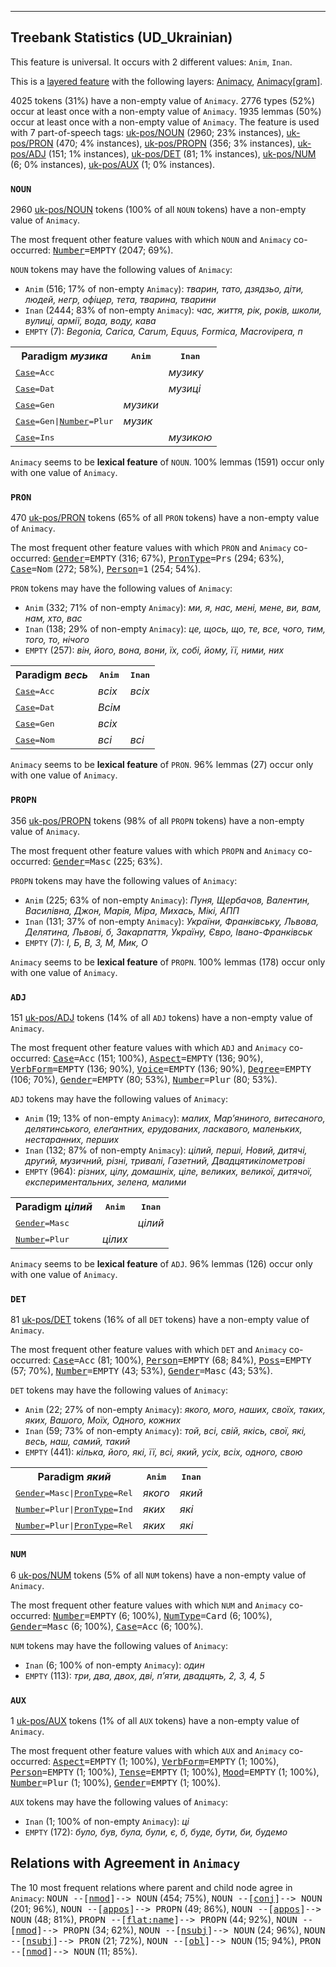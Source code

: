 

--------------------------------------------------------------------------------

## Treebank Statistics (UD_Ukrainian)

This feature is universal.
It occurs with 2 different values: `Anim`, `Inan`.

This is a <a href="../../u/overview/feat-layers.html">layered feature</a> with the following layers: [Animacy](), [Animacy[gram]]().

4025 tokens (31%) have a non-empty value of `Animacy`.
2776 types (52%) occur at least once with a non-empty value of `Animacy`.
1935 lemmas (50%) occur at least once with a non-empty value of `Animacy`.
The feature is used with 7 part-of-speech tags: [uk-pos/NOUN]() (2960; 23% instances), [uk-pos/PRON]() (470; 4% instances), [uk-pos/PROPN]() (356; 3% instances), [uk-pos/ADJ]() (151; 1% instances), [uk-pos/DET]() (81; 1% instances), [uk-pos/NUM]() (6; 0% instances), [uk-pos/AUX]() (1; 0% instances).

### `NOUN`

2960 [uk-pos/NOUN]() tokens (100% of all `NOUN` tokens) have a non-empty value of `Animacy`.

The most frequent other feature values with which `NOUN` and `Animacy` co-occurred: <tt><a href="Number.html">Number</a>=EMPTY</tt> (2047; 69%).

`NOUN` tokens may have the following values of `Animacy`:

* `Anim` (516; 17% of non-empty `Animacy`): <em>тварин, тато, дзядзьо, діти, людей, негр, офіцер, тета, тварина, тварини</em>
* `Inan` (2444; 83% of non-empty `Animacy`): <em>час, життя, рік, років, школи, вулиці, армії, вода, воду, кава</em>
* `EMPTY` (7): <em>Begonia, Carica, Carum, Equus, Formica, Macrovipera, п</em>

<table>
  <tr><th>Paradigm <i>музика</i></th><th><tt>Anim</tt></th><th><tt>Inan</tt></th></tr>
  <tr><td><tt><a href="Case.html">Case</a>=Acc</tt></td><td></td><td><em>музику</em></td></tr>
  <tr><td><tt><a href="Case.html">Case</a>=Dat</tt></td><td></td><td><em>музиці</em></td></tr>
  <tr><td><tt><a href="Case.html">Case</a>=Gen</tt></td><td><em>музики</em></td><td></td></tr>
  <tr><td><tt><a href="Case.html">Case</a>=Gen|<a href="Number.html">Number</a>=Plur</tt></td><td><em>музик</em></td><td></td></tr>
  <tr><td><tt><a href="Case.html">Case</a>=Ins</tt></td><td></td><td><em>музикою</em></td></tr>
</table>

`Animacy` seems to be **lexical feature** of `NOUN`. 100% lemmas (1591) occur only with one value of `Animacy`.

### `PRON`

470 [uk-pos/PRON]() tokens (65% of all `PRON` tokens) have a non-empty value of `Animacy`.

The most frequent other feature values with which `PRON` and `Animacy` co-occurred: <tt><a href="Gender.html">Gender</a>=EMPTY</tt> (316; 67%), <tt><a href="PronType.html">PronType</a>=Prs</tt> (294; 63%), <tt><a href="Case.html">Case</a>=Nom</tt> (272; 58%), <tt><a href="Person.html">Person</a>=1</tt> (254; 54%).

`PRON` tokens may have the following values of `Animacy`:

* `Anim` (332; 71% of non-empty `Animacy`): <em>ми, я, нас, мені, мене, ви, вам, нам, хто, вас</em>
* `Inan` (138; 29% of non-empty `Animacy`): <em>це, щось, що, те, все, чого, тим, того, то, нічого</em>
* `EMPTY` (257): <em>він, його, вона, вони, їх, собі, йому, її, ними, них</em>

<table>
  <tr><th>Paradigm <i>весь</i></th><th><tt>Anim</tt></th><th><tt>Inan</tt></th></tr>
  <tr><td><tt><a href="Case.html">Case</a>=Acc</tt></td><td><em>всіх</em></td><td><em>всіх</em></td></tr>
  <tr><td><tt><a href="Case.html">Case</a>=Dat</tt></td><td><em>Всім</em></td><td></td></tr>
  <tr><td><tt><a href="Case.html">Case</a>=Gen</tt></td><td><em>всіх</em></td><td></td></tr>
  <tr><td><tt><a href="Case.html">Case</a>=Nom</tt></td><td><em>всі</em></td><td><em>всі</em></td></tr>
</table>

`Animacy` seems to be **lexical feature** of `PRON`. 96% lemmas (27) occur only with one value of `Animacy`.

### `PROPN`

356 [uk-pos/PROPN]() tokens (98% of all `PROPN` tokens) have a non-empty value of `Animacy`.

The most frequent other feature values with which `PROPN` and `Animacy` co-occurred: <tt><a href="Gender.html">Gender</a>=Masc</tt> (225; 63%).

`PROPN` tokens may have the following values of `Animacy`:

* `Anim` (225; 63% of non-empty `Animacy`): <em>Пуня, Щербачов, Валентин, Василівна, Джон, Марія, Міра, Михась, Мікі, АПП</em>
* `Inan` (131; 37% of non-empty `Animacy`): <em>України, Франківську, Львова, Делятина, Львові, б, Закарпаття, Україну, Євро, Івано-Франківськ</em>
* `EMPTY` (7): <em>І, Б, В, З, М, Мик, О</em>

`Animacy` seems to be **lexical feature** of `PROPN`. 100% lemmas (178) occur only with one value of `Animacy`.

### `ADJ`

151 [uk-pos/ADJ]() tokens (14% of all `ADJ` tokens) have a non-empty value of `Animacy`.

The most frequent other feature values with which `ADJ` and `Animacy` co-occurred: <tt><a href="Case.html">Case</a>=Acc</tt> (151; 100%), <tt><a href="Aspect.html">Aspect</a>=EMPTY</tt> (136; 90%), <tt><a href="VerbForm.html">VerbForm</a>=EMPTY</tt> (136; 90%), <tt><a href="Voice.html">Voice</a>=EMPTY</tt> (136; 90%), <tt><a href="Degree.html">Degree</a>=EMPTY</tt> (106; 70%), <tt><a href="Gender.html">Gender</a>=EMPTY</tt> (80; 53%), <tt><a href="Number.html">Number</a>=Plur</tt> (80; 53%).

`ADJ` tokens may have the following values of `Animacy`:

* `Anim` (19; 13% of non-empty `Animacy`): <em>малих, Мар’яниного, витесаного, делятинського, елеґантних, ерудованих, ласкавого, маленьких, нестаранних, перших</em>
* `Inan` (132; 87% of non-empty `Animacy`): <em>цілий, перші, Новий, дитячі, другий, музичний, різні, тривалі, Газетний, Двадцятикілометрові</em>
* `EMPTY` (964): <em>різних, цілу, домашніх, ціле, великих, великої, дитячої, експериментальних, зелена, малими</em>

<table>
  <tr><th>Paradigm <i>цілий</i></th><th><tt>Anim</tt></th><th><tt>Inan</tt></th></tr>
  <tr><td><tt><a href="Gender.html">Gender</a>=Masc</tt></td><td></td><td><em>цілий</em></td></tr>
  <tr><td><tt><a href="Number.html">Number</a>=Plur</tt></td><td><em>цілих</em></td><td></td></tr>
</table>

`Animacy` seems to be **lexical feature** of `ADJ`. 96% lemmas (126) occur only with one value of `Animacy`.

### `DET`

81 [uk-pos/DET]() tokens (16% of all `DET` tokens) have a non-empty value of `Animacy`.

The most frequent other feature values with which `DET` and `Animacy` co-occurred: <tt><a href="Case.html">Case</a>=Acc</tt> (81; 100%), <tt><a href="Person.html">Person</a>=EMPTY</tt> (68; 84%), <tt><a href="Poss.html">Poss</a>=EMPTY</tt> (57; 70%), <tt><a href="Number.html">Number</a>=EMPTY</tt> (43; 53%), <tt><a href="Gender.html">Gender</a>=Masc</tt> (43; 53%).

`DET` tokens may have the following values of `Animacy`:

* `Anim` (22; 27% of non-empty `Animacy`): <em>якого, мого, наших, своїх, таких, яких, Вашого, Моїх, Одного, кожних</em>
* `Inan` (59; 73% of non-empty `Animacy`): <em>той, всі, свій, якісь, свої, які, весь, наш, самий, такий</em>
* `EMPTY` (441): <em>кілька, його, які, її, всі, який, усіх, всіх, одного, свою</em>

<table>
  <tr><th>Paradigm <i>який</i></th><th><tt>Anim</tt></th><th><tt>Inan</tt></th></tr>
  <tr><td><tt><a href="Gender.html">Gender</a>=Masc|<a href="PronType.html">PronType</a>=Rel</tt></td><td><em>якого</em></td><td><em>який</em></td></tr>
  <tr><td><tt><a href="Number.html">Number</a>=Plur|<a href="PronType.html">PronType</a>=Ind</tt></td><td><em>яких</em></td><td><em>які</em></td></tr>
  <tr><td><tt><a href="Number.html">Number</a>=Plur|<a href="PronType.html">PronType</a>=Rel</tt></td><td><em>яких</em></td><td><em>які</em></td></tr>
</table>

### `NUM`

6 [uk-pos/NUM]() tokens (5% of all `NUM` tokens) have a non-empty value of `Animacy`.

The most frequent other feature values with which `NUM` and `Animacy` co-occurred: <tt><a href="Number.html">Number</a>=EMPTY</tt> (6; 100%), <tt><a href="NumType.html">NumType</a>=Card</tt> (6; 100%), <tt><a href="Gender.html">Gender</a>=Masc</tt> (6; 100%), <tt><a href="Case.html">Case</a>=Acc</tt> (6; 100%).

`NUM` tokens may have the following values of `Animacy`:

* `Inan` (6; 100% of non-empty `Animacy`): <em>один</em>
* `EMPTY` (113): <em>три, два, двох, дві, п’яти, двадцять, 2, 3, 4, 5</em>

### `AUX`

1 [uk-pos/AUX]() tokens (1% of all `AUX` tokens) have a non-empty value of `Animacy`.

The most frequent other feature values with which `AUX` and `Animacy` co-occurred: <tt><a href="Aspect.html">Aspect</a>=EMPTY</tt> (1; 100%), <tt><a href="VerbForm.html">VerbForm</a>=EMPTY</tt> (1; 100%), <tt><a href="Person.html">Person</a>=EMPTY</tt> (1; 100%), <tt><a href="Tense.html">Tense</a>=EMPTY</tt> (1; 100%), <tt><a href="Mood.html">Mood</a>=EMPTY</tt> (1; 100%), <tt><a href="Number.html">Number</a>=Plur</tt> (1; 100%), <tt><a href="Gender.html">Gender</a>=EMPTY</tt> (1; 100%).

`AUX` tokens may have the following values of `Animacy`:

* `Inan` (1; 100% of non-empty `Animacy`): <em>ці</em>
* `EMPTY` (172): <em>було, був, була, були, є, б, буде, бути, би, будемо</em>

## Relations with Agreement in `Animacy`

The 10 most frequent relations where parent and child node agree in `Animacy`:
<tt>NOUN --[<a href="../dep/nmod.html">nmod</a>]--> NOUN</tt> (454; 75%),
<tt>NOUN --[<a href="../dep/conj.html">conj</a>]--> NOUN</tt> (201; 96%),
<tt>NOUN --[<a href="../dep/appos.html">appos</a>]--> PROPN</tt> (49; 86%),
<tt>NOUN --[<a href="../dep/appos.html">appos</a>]--> NOUN</tt> (48; 81%),
<tt>PROPN --[<a href="../dep/flat:name.html">flat:name</a>]--> PROPN</tt> (44; 92%),
<tt>NOUN --[<a href="../dep/nmod.html">nmod</a>]--> PROPN</tt> (34; 62%),
<tt>NOUN --[<a href="../dep/nsubj.html">nsubj</a>]--> NOUN</tt> (24; 96%),
<tt>NOUN --[<a href="../dep/nsubj.html">nsubj</a>]--> PRON</tt> (21; 72%),
<tt>NOUN --[<a href="../dep/obl.html">obl</a>]--> NOUN</tt> (15; 94%),
<tt>PRON --[<a href="../dep/nmod.html">nmod</a>]--> NOUN</tt> (11; 85%).

